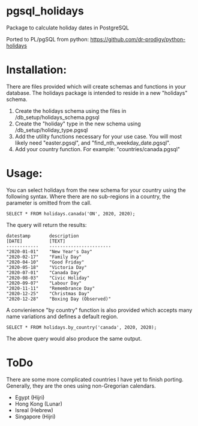 # pgsql_holidays
Package to calculate holiday dates in PostgreSQL

Ported to PL/pgSQL from python: https://github.com/dr-prodigy/python-holidays

# Installation:

There are files provided which will create schemas and functions in your database. The holidays package is intended to reside in a new "holidays" schema.

1. Create the holidays schema using the files in /db_setup/holidays_schema.pgsql
2. Create the "holiday" type in the new schema using /db_setup/holiday_type.pgsql
3. Add the utility functions necessary for your use case. You will most likely need "easter.pgsql", and "find_nth_weekday_date.pgsql".
4. Add your country function. For example: "countries/canada.pgsql"

# Usage:

You can select holidays from the new schema for your country using the following syntax. Where there are no sub-regions in a country, the parameter is omitted from the call.

	SELECT * FROM holidays.canada('ON', 2020, 2020);

The query will return the results:

	datestamp       description
	[DATE]          [TEXT]
	------------    -----------------------
	"2020-01-01"    "New Year's Day"
	"2020-02-17"    "Family Day"
	"2020-04-10"    "Good Friday"
	"2020-05-18"    "Victoria Day"
	"2020-07-01"    "Canada Day"
	"2020-08-03"    "Civic Holiday"
	"2020-09-07"    "Labour Day"
	"2020-11-11"    "Remembrance Day"
	"2020-12-25"    "Christmas Day"
	"2020-12-28"    "Boxing Day (Observed)"

A convienience "by country" function is also provided which accepts many name variations and defines a default region.

	SELECT * FROM holidays.by_country('canada', 2020, 2020);

The above query would also produce the same output.

# ToDo

There are some more complicated countries I have yet to finish porting. Generally, they are the ones using non-Gregorian calendars.

* Egypt (Hijri)
* Hong Kong (Lunar)
* Isreal (Hebrew)
* Singapore (Hijri)
